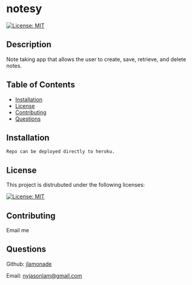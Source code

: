 # notesy

[![License: MIT](https://img.shields.io/badge/License-MIT-yellow.svg)](https://opensource.org/licenses/MIT) 

## Description

Note taking app that allows the user to create, save, retrieve, and delete notes.

## Table of Contents

- [Installation](#installation)
- [License](#license)
- [Contributing](#contributing)
- [Questions](#questions)


## Installation

```Repo can be deployed directly to heroku.```

## License

This project is distrubuted under the following licenses:

[![License: MIT](https://img.shields.io/badge/License-MIT-yellow.svg)](https://opensource.org/licenses/MIT) 

## Contributing

Email me

## Questions

Github: [jlamonade](https://www.github.com/jlamonade)

Email: nyjasonlam@gmail.com
